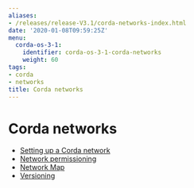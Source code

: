 ```yaml
---
aliases:
- /releases/release-V3.1/corda-networks-index.html
date: '2020-01-08T09:59:25Z'
menu:
  corda-os-3-1:
    identifier: corda-os-3-1-corda-networks
    weight: 60
tags:
- corda
- networks
title: Corda networks
---
```



# Corda networks



* [Setting up a Corda network](setting-up-a-corda-network.md)
* [Network permissioning](permissioning.md)
* [Network Map](network-map.md)
* [Versioning](versioning.md)



